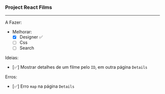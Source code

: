 ### Project React Films

---

A Fazer:

- Melhorar:
  - [x] Designer ✅
  - [ ] Css
  - [ ] Search

Ideias:

- [✅] Mostrar detalhes de um filme pelo `ID`, em outra página `Details`

Erros:

- [✅] Erro `map` na página `Details`
